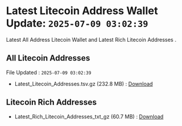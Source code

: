 # Latest Litecoin Address Wallet Update: `2025-07-09 03:02:39`

Latest All Address Litecoin Wallet and Latest Rich Litecoin Addresses .

## All Litecoin Addresses

File Updated : `2025-07-09 03:02:39`

- Latest_Litecoin_Addresses.tsv.gz (232.8 MB) : [Download](https://github.com/Pymmdrza/Rich-Address-Wallet/releases/tag/Litecoin)

## Litecoin Rich Addresses

- Latest_Rich_Litecoin_Addresses_txt_gz (60.7 MB) : [Download](https://github.com/Pymmdrza/Rich-Address-Wallet/releases/tag/Litecoin)
